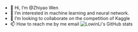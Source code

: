- 👋 Hi, I’m @Zhiyao Wen
- 👀 I’m interested in machine learning and neural network.
- 💞️ I’m looking to collaborate on the competition of Kaggle
- 📫 How to reach me by me email
![LowinLi's GitHub stats](https://github-readme-stats.vercel.app/api?username=ZhiyaoWen999)
<!---
ZhiyaoWen999/ZhiyaoWen999 is a ✨ special ✨ repository because its `README.md` (this file) appears on your GitHub profile.
You can click the Preview link to take a look at your changes.
--->
